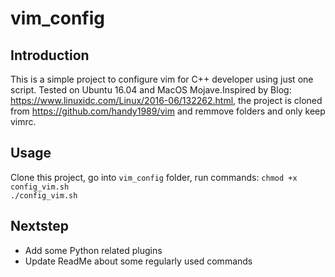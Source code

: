 # vim_config
## Introduction
This is a simple project to configure vim for C++ developer using just one script. Tested on Ubuntu 16.04 and MacOS Mojave.Inspired by Blog: https://www.linuxidc.com/Linux/2016-06/132262.html, the project is cloned from https://github.com/handy1989/vim and remmove folders and only keep vimrc.
## Usage
Clone this project, go into `vim_config` folder,
run commands: 
`chmod +x  config_vim.sh`    
`./config_vim.sh`
## Nextstep
- Add some Python related plugins   
- Update ReadMe about some regularly used commands 
